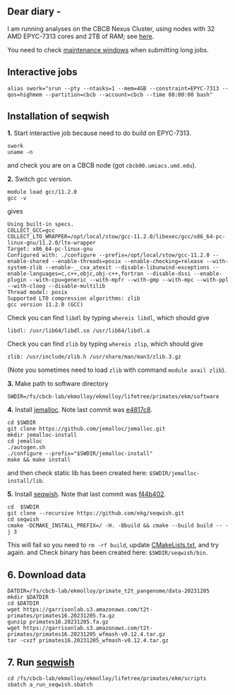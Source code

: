 Dear diary -
---

I am running analyses on the CBCB Nexus Cluster, using nodes with 32 AMD EPYC-7313 cores and 2TB of RAM; see [here](https://wiki.umiacs.umd.edu/umiacs/index.php/Nexus/CBCB).

You need to check [maintenance windows](https://wiki.umiacs.umd.edu/umiacs/index.php/MonthlyMaintenanceWindow) when submitting long jobs.

Interactive jobs
---
```
alias swork="srun --pty --ntasks=1 --mem=4GB --constraint=EPYC-7313 --qos=highmem --partition=cbcb --account=cbcb --time 08:00:00 bash"
```

Installation of seqwish
---
**1.** Start interactive job because need to do build on EPYC-7313.
```
swork
uname -n
```
and check you are on a CBCB node (got `cbcb00.umiacs.umd.edu`).

**2.** Switch gcc version.
```
module load gcc/11.2.0
gcc -v
```
gives
```
Using built-in specs.
COLLECT_GCC=gcc
COLLECT_LTO_WRAPPER=/opt/local/stow/gcc-11.2.0/libexec/gcc/x86_64-pc-linux-gnu/11.2.0/lto-wrapper
Target: x86_64-pc-linux-gnu
Configured with: ./configure --prefix=/opt/local/stow/gcc-11.2.0 --enable-shared --enable-threads=posix --enable-checking=release --with-system-zlib --enable-__cxa_atexit --disable-libunwind-exceptions --enable-languages=c,c++,objc,obj-c++,fortran --disable-dssi --enable-plugin --with-cpu=generic --with-mpfr --with-gmp --with-mpc --with-ppl --with-cloog --disable-multilib
Thread model: posix
Supported LTO compression algorithms: zlib
gcc version 11.2.0 (GCC)
```
Check you can find `libdl` by typing `whereis libdl`, which should give 
```
libdl: /usr/lib64/libdl.so /usr/lib64/libdl.a
```
Check you can find `zlib` by typing `whereis zlip`, which should give
```
zlib: /usr/include/zlib.h /usr/share/man/man3/zlib.3.gz
```
(Note you sometimes need to load `zlib` with command `module avail zlib`).

**3.** Make path to software directory
```
SWDIR=/fs/cbcb-lab/ekmolloy/ekmolloy/lifetree/primates/ekm/software
```

**4.** Install [jemalloc](https://jemalloc.net). Note last commit was [e4817c8](https://github.com/jemalloc/jemalloc/commit/e4817c8d89a2a413e835c4adeab5c5c4412f9235).
```
cd $SWDIR
git clone https://github.com/jemalloc/jemalloc.git
mkdir jemalloc-install
cd jemalloc
./autogen.sh
./configure --prefix="$SWDIR/jemalloc-install"
make && make install
```
and then check static lib has been created here: `$SWDIR/jemalloc-install/lib`.

**5.** Install [seqwish](https://github.com/ekg/seqwish.git). Note that last commit was [f44b402](https://github.com/ekg/seqwish/commit/f44b402f0c2e02988d431d9b2e5eba9727cf93a9).
```
cd  $SWDIR
git clone --recursive https://github.com/ekg/seqwish.git
cd seqwish
cmake -DCMAKE_INSTALL_PREFIX=/ -H. -Bbuild && cmake --build build -- -j 3
```
This will fail so you need to `rm -rf build`, update [CMakeLists.txt](./software/seqwish_CMakeLists.txt), and try again. and Check binary has been created here: `$SWDIR/seqwish/bin`.

**6.** Download data
---
```
DATDIR=/fs/cbcb-lab/ekmolloy/primate_t2t_pangenome/data-20231205
mkdir $DATDIR
cd $DATDIR
wget https://garrisonlab.s3.amazonaws.com/t2t-primates/primates16.20231205.fa.gz
gunzip primates16.20231205.fa.gz
wget https://garrisonlab.s3.amazonaws.com/t2t-primates/primates16.20231205_wfmash-v0.12.4.tar.gz
tar -cvzf primates16.20231205_wfmash-v0.12.4.tar.gz
```

**7.** Run [seqwish](./scripts/a_run_seqwish.sbatch)
---
```
cd /fs/cbcb-lab/ekmolloy/ekmolloy/lifetree/primates/ekm/scripts
sbatch a_run_seqwish.sbatch
```
